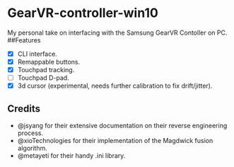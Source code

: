 # GearVR-controller-win10
My personal take on interfacing with the Samsung GearVR Contoller on PC.
##Features
- [x] CLI interface.    
- [x] Remappable buttons.
- [x] Touchpad tracking.
- [ ] Touchpad D-pad.
- [x] 3d cursor (experimental, needs further calibration to fix drift/jitter).

## Credits
- @jsyang for their extensive documentation on their reverse engineering process.
- @xioTechnologies for their implementation of the Magdwick fusion algorithm.
- @metayeti for their handy .ini library.
